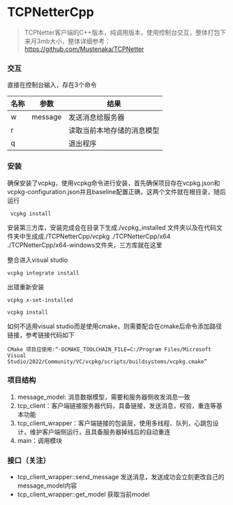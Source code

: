 # TCPNetterCpp

> TCPNetter客户端的C++版本，纯调用版本，使用控制台交互，整体打包下来月3mb大小，整体详细参考：https://github.com/Mustenaka/TCPNetter

### 交互

直接在控制台输入，存在3个命令

| 名称 | 参数    | 结果                       |
| ---- | ------- | -------------------------- |
| w    | message | 发送消息给服务器           |
| r    |         | 读取当前本地存储的消息模型 |
| q    |         | 退出程序                   |

### 安装

确保安装了vcpkg，使用vcpkg命令进行安装，首先确保项目存在vcpkg.json和vcpkg-configuration.json并且baseline配置正确，这两个文件就在根目录，随后运行

```
 vcpkg install
```

安装第三方库，安装完成会在目录下生成./vcpkg_installed 文件夹以及在代码文件夹中生成成./TCPNetterCpp/vcpkg ./TCPNetterCpp/x64 ./TCPNetterCpp/x64-windows文件夹，三方库就在这里

整合进入visual studio

```
vcpkg integrate install
```

出错重新安装

```
vcpkg x-set-installed

vcpkg install
```

如何不适用visual studio而是使用cmake，则需要配合在cmake后命令添加路径链接，参考链接代码如下

```
CMake 项目应使用:“-DCMAKE_TOOLCHAIN_FILE=C:/Program Files/Microsoft Visual Studio/2022/Community/VC/vcpkg/scripts/buildsystems/vcpkg.cmake”
```

### 项目结构

1. message_model: 消息数据模型，需要和服务器侧收发消息一致
2. tcp_client：客户端链接服务器代码，具备链接，发送消息，校验，重连等基本功能
3. tcp_client_wrapper：客户端链接的包装层，使用多线程、队列，心跳包设计，维护客户端侧运行，且具备服务器掉线后的自动重连
4. main：调用模块

### 接口（关注）

- tcp_client_wrapper::send_message 发送消息，发送成功会立刻更改自己的message_model内容
- tcp_client_wrapper::get_model 获取当前model
